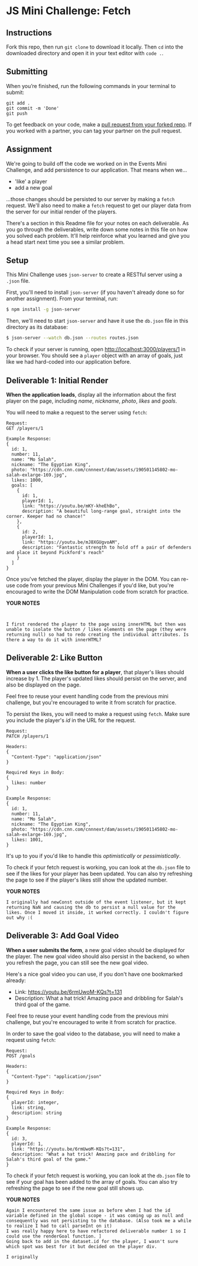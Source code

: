 # JS Mini Challenge: Fetch

## Instructions

Fork this repo, then run `git clone` to download it locally. Then `cd` into the downloaded directory and open it in your text editor with `code .`.

## Submitting

When you’re finished, run the following commands in your terminal to submit:

```
git add .
git commit -m 'Done'
git push
```

To get feedback on your code, make a [pull request from your forked repo](https://docs.github.com/en/github/collaborating-with-issues-and-pull-requests/creating-a-pull-request-from-a-fork). If you worked with a partner, you can tag your partner on the pull request.

## Assignment

We're going to build off the code we worked on in the Events Mini Challenge, and add persistence to our application. That means when we...

- 'like' a player 
- add a new goal

...those changes should be persisted to our server by making a `fetch` request. We'll also need to make a `fetch` request to get our player data from the server for our initial render of the players.

There's a section in this Readme file for your notes on each deliverable. As you go through the deliverables, write down some notes in this file on how you solved each problem. It'll help reinforce what you learned and give you a head start next time you see a similar problem.

## Setup

This Mini Challenge uses `json-server` to create a RESTful server using a `.json` file. 

First, you'll need to install `json-server` (if you haven't already done so for another assignment). From your terminal, run:

```sh
$ npm install -g json-server
```

Then, we'll need to start `json-server` and have it use the `db.json` file in this directory as its database:

```sh
$ json-server --watch db.json --routes routes.json
```

To check if your server is running, open [http://localhost:3000/players/1](http://localhost:3000/players/1) in your browser. You should see a `player` object with an array of goals, just like we had hard-coded into our application before.

## Deliverable 1: Initial Render

**When the application loads**, display all the information about the first player on the page, including *name*, *nickname*, *photo*, *likes* and *goals*.

You will need to make a request to the server using `fetch`: 

```
Request:
GET /players/1

Example Response:
{
  id: 1,
  number: 11,
  name: "Mo Salah",
  nickname: "The Egyptian King",
  photo: "https://cdn.cnn.com/cnnnext/dam/assets/190501145802-mo-salah-exlarge-169.jpg",
  likes: 1000,
  goals: [
    {
      id: 1,
      playerId: 1,
      link: "https://youtu.be/mKY-kheEhBo",
      description: "A beautiful long-range goal, straight into the corner. Keeper had no chance!"
    },
    {
      id: 2,
      playerId: 1,
      link: "https://youtu.be/mJ8XGUgvoAM",
      description: "Fantastic strength to hold off a pair of defenders and place it beyond Pickford's reach"
    }
  ]
}
```

Once you've fetched the player, display the player in the DOM. You can re-use code from your previous Mini Challenges if you'd like, but you're encouraged to write the DOM Manipulation code from scratch for practice.

**YOUR NOTES**
```


I first rendered the player to the page using innerHTML but then was unable to isolate the button / likes elements on the page (they were returning null) so had to redo creating the individual attributes. Is there a way to do it with innerHTML?
```

## Deliverable 2: Like Button

**When a user clicks the like button for a player**, that player's likes should increase by 1. The player's updated likes should persist on the server, and also be displayed on the page.

Feel free to reuse your event handling code from the previous mini challenge, but you're encouraged to write it from scratch for practice.

To persist the likes, you will need to make a request using `fetch`. Make sure you include the player's *id* in the URL for the request.

```
Request:
PATCH /players/1

Headers: 
{ 
  "Content-Type": "application/json"
}

Required Keys in Body:
{ 
  likes: number
}

Example Response:
{
  id: 1,
  number: 11,
  name: "Mo Salah",
  nickname: "The Egyptian King",
  photo: "https://cdn.cnn.com/cnnnext/dam/assets/190501145802-mo-salah-exlarge-169.jpg",
  likes: 1001,
}
```

It's up to you if you'd like to handle this *optimistically* or *pessimistically*.

To check if your fetch request is working, you can look at the `db.json` file to see if the likes for your player has been updated. You can also try refreshing the page to see if the player's likes still show the updated number.

**YOUR NOTES**
```
I originally had newConst outside of the event listener, but it kept returning NaN and causing the db to persist a null value for the likes. Once I moved it inside, it worked correctly. I couldn't figure out why :(
```

## Deliverable 3: Add Goal Video

**When a user submits the form**, a new goal video should be displayed for the player. The new goal video should also persist in the backend, so when you refresh the page, you can still see the new goal video.

Here's a nice goal video you can use, if you don't have one bookmarked already: 

- Link: https://youtu.be/6rmUwoM-KQs?t=131
- Description: What a hat trick! Amazing pace and dribbling for Salah's third goal of the game.

Feel free to reuse your event handling code from the previous mini challenge, but you're encouraged to write it from scratch for practice.

In order to save the goal video to the database, you will need to make a request using `fetch`:

```
Request:
POST /goals

Headers: 
{ 
  "Content-Type": "application/json"
}

Required Keys in Body:
{ 
  playerId: integer,
  link: string,
  description: string
}

Example Response:
{
  id: 3,
  playerId: 1,
  link: "https://youtu.be/6rmUwoM-KQs?t=131",
  description: "What a hat trick! Amazing pace and dribbling for Salah's third goal of the game."
}
```

To check if your fetch request is working, you can look at the `db.json` file to see if your goal has been added to the array of goals. You can also try refreshing the page to see if the new goal still shows up.

**YOUR NOTES**
```
Again I encountered the same issue as before when I had the id variable defined in the global scope - it was coming up as null and consequently was not persisting to the database. (Also took me a while to realize I had to call parseInt on it)
I was really happy here to have refactored deliverable number 1 so I could use the renderGoal function. ]
Going back to add in the dataset.id for the player, I wasn't sure which spot was best for it but decided on the player div. 

I originally 
```